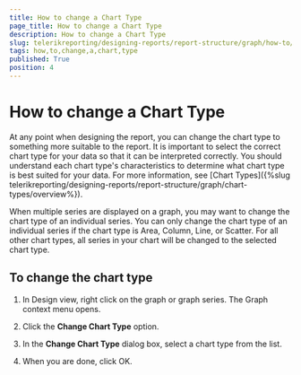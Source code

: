 ```yaml
---
title: How to change a Chart Type
page_title: How to change a Chart Type 
description: How to change a Chart Type
slug: telerikreporting/designing-reports/report-structure/graph/how-to/how-to-change-a-chart-type
tags: how,to,change,a,chart,type
published: True
position: 4
---
```


# How to change a Chart Type

At any point when designing the report, you can change the chart type to something more suitable to the report. It is important to select the correct chart type for your data so that it can be interpreted correctly. You should understand each chart type's characteristics to determine what chart type is best suited for your data. For more information, see [Chart Types]({%slug telerikreporting/designing-reports/report-structure/graph/chart-types/overview%}). 

When multiple series are displayed on a graph, you may want to change the chart type of an individual series. You can only change the chart type of an individual series if the chart type is Area, Column, Line, or Scatter. For all other chart types, all series in your chart will be changed to the selected chart type. 

## To change the chart type

1. In Design view, right click on the graph or graph series. The Graph context menu opens.

1. Click the __Change Chart Type__ option.

1. In the __Change Chart Type__ dialog box, select a chart type from the list.

1. When you are done, click OK.
